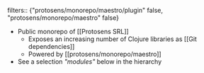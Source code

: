 filters:: {"protosens/monorepo/maestro/plugin" false, "protosens/monorepo/maestro" false}

- Public monorepo of [[Protosens SRL]]
	- Exposes an increasing number of Clojure libraries as [[Git dependencies]]
	- Powered by [[protosens/monorepo/maestro]]
- See a selection *"modules"* below in the hierarchy